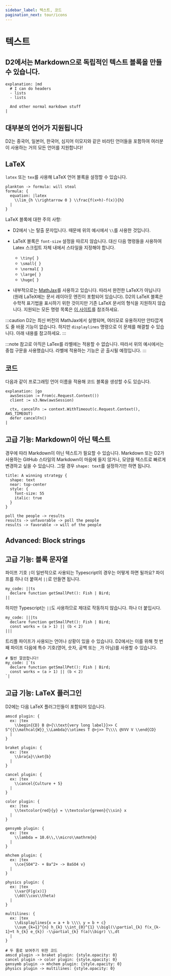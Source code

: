 ```yaml
---
sidebar_label: 텍스트, 코드
pagination_next: tour/icons
---
```


# 텍스트

## D2에서는 Markdown으로 독립적인 텍스트 블록을 만들 수 있습니다.

```d2
explanation: |md
  # I can do headers
  - lists
  - lists

  And other normal markdown stuff
|
```

<div style={{width: 300, margin: "0 auto"}} className="embedSVG" dangerouslySetInnerHTML={{__html: require('@site/static/img/generated/markdown.svg2')}}></div>

## 대부분의 언어가 지원됩니다

D2는 중국어, 일본어, 한국어, 심지어 이모지와 같은 비라틴 언어들을 포함하여 여러분이 사용하는 거의 모든 언어를 지원합니다!

<div className="embedSVG" dangerouslySetInnerHTML={{__html: require('@site/static/img/generated/unicode.svg2')}}></div>

## LaTeX

`latex` 또는 `tex`를 사용해 LaTeX 언어 블록을 설정할 수 있습니다.

```d2
plankton -> formula: will steal
formula: {
  equation: |latex
    \\lim_{h \\rightarrow 0 } \\frac{f(x+h)-f(x)}{h}
  |
}
```

<div className="embedSVG" dangerouslySetInnerHTML={{__html: require('@site/static/img/generated/text-2.svg2')}}></div>

LaTeX 블록에 대한 주의 사항:

- D2에서 `\`는 탈출 문자입니다.
  때문에 위의 예시에서 `\\`를 사용한 것입니다.

- LaTeX 블록은 `font-size` 설정을 따르지 않습니다.
  대신 다음 명령들을 사용하여 Latex 스크립트 자체 내에서 스타일을 지정해야 합니다.

  - `\tiny{ }`
  - `\small{ }`
  - `\normal{ }`
  - `\large{ }`
  - `\huge{ }`

- 내부적으로는 [MathJax](https://www.mathjax.org/)를 사용하고 있습니다.
  따라서 완전한 LaTeX가 아닙니다(원래 LaTeX에는 문서 레이아웃 엔진이 포함되어 있습니다).
  D2의 LaTeX 블록은 수학적 표기법을 표시하기 위한 것이지만 기존 LaTeX 문서의 형식을 지원하지 않습니다.
  지원되는 모든 명령 목록은 [이 사이트](https://docs.mathjax.org/en/latest/input/tex/macros/index.html)를 참조하세요.

:::caution
D2는 최신 버전의 MathJax에서 실행되며, 여러모로 유용하지만 안타깝게도 줄 바꿈 기능이 없습니다.
하지만 `displaylines` 명령으로 이 문제를 해결할 수 있습니다.
아래 내용를 참고하세요.
:::

:::note
참고로 아직은 LaTex를 라벨에는 적용할 수 없습니다.
따라서 위의 예시에서는 중첩 구문을 사용했습니다.
라벨에 적용하는 기능은 곧 출시될 예정입니다.
:::

## 코드

다음과 같이 프로그래밍 언어 이름을 적용해 코드 블록을 생성할 수도 있습니다.

```d2
explanation: |go
  awsSession := From(c.Request.Context())
  client := s3.New(awsSession)

  ctx, cancelFn := context.WithTimeout(c.Request.Context(), AWS_TIMEOUT)
  defer cancelFn()
|
```

<div className="embedSVG" dangerouslySetInnerHTML={{__html: require('@site/static/img/generated/code-2.svg2')}}></div>

## 고급 기능: Markdown이 아닌 텍스트

경우에 따라 Markdown이 아닌 텍스트가 필요할 수 있습니다.
Markdown 또는 D2가 사용하는 GitHub 스타일의 Markdown이 마음에 들지 않거나, 모양을 텍스트로 빠르게 변경하고 싶을 수 있습니다.
그럴 경우 `shape: text`를 설정하기만 하면 됩니다.

```d2
title: A winning strategy {
  shape: text
  near: top-center
  style: {
    font-size: 55
    italic: true
  }
}

poll the people -> results
results -> unfavorable -> poll the people
results -> favorable -> will of the people
```

<div className="embedSVG" dangerouslySetInnerHTML={{__html: require('@site/static/img/generated/non-markdown-text.svg2')}}></div>

## Advanced: Block strings

## 고급 기능: 블록 문자열

파이프 기호 `|`이 일반적으로 사용되는 Typescript의 경우는 어떻게 하면 될까요?
파이프를 하나 더 붙여서 `||`로 만들면 됩니다.

```d2
my_code: ||ts
  declare function getSmallPet(): Fish | Bird;
||
```

하지만 Typescript는 `||`도 사용하므로 제대로 작동하지 않습니다.
하나 더 붙입시다.

```d2
my_code: |||ts
  declare function getSmallPet(): Fish | Bird;
  const works = (a > 1) || (b < 2)
|||
```

트리플 파이프가 사용되는 언어나 상황이 있을 수 있습니다.
D2에서는 이를 위해 첫 번째 파이프 다음에 특수 기호(영어, 숫자, 공백 또는 `_`가 아님)를 사용할 수 있습니다.

```d2
# 훨씬 깔끔합니다!
my_code: |`ts
  declare function getSmallPet(): Fish | Bird;
  const works = (a > 1) || (b < 2)
`|
```

## 고급 기능: LaTeX 플러그인

D2에는 다음 LaTeX 플러그인들이 포함되어 있습니다.

```d2
amscd plugin: {
  ex: |tex
    \\begin{CD} B @>{\\text{very long label}}>> C S^{{\\mathcal{W}}_\\Lambda}\\otimes T @>j>> T\\\\ @VVV V \\end{CD}
  |
}

braket plugin: {
  ex: |tex
    \\bra{a}\\ket{b}
  |
}

cancel plugin: {
  ex: |tex
    \\cancel{Culture + 5}
  |
}

color plugin: {
  ex: |tex
    \\textcolor{red}{y} = \\textcolor{green}{\\sin} x
  |
}

gensymb plugin: {
  ex: |tex
    \\lambda = 10.6\\,\\micro\\mathrm{m}
  |
}

mhchem plugin: {
  ex: |tex
    \\ce{SO4^2- + Ba^2+ -> BaSO4 v}
  |
}

physics plugin: {
  ex: |tex
    \\var{F[g(x)]}
    \\dd(\\cos\\theta)
  |
}

multilines: {
  ex: |tex
    \\displaylines{x = a + b \\\\ y = b + c}
    \\sum_{k=1}^{n} h_{k} \\int_{0}^{1} \\bigl(\\partial_{k} f(x_{k-1}+t h_{k} e_{k}) -\\partial_{k} f(a)\\bigr) \\,dt
  |
}

# 두 줄로 보여주기 위한 코드
amscd plugin -> braket plugin: {style.opacity: 0}
cancel plugin -> color plugin: {style.opacity: 0}
gensymb plugin -> mhchem plugin: {style.opacity: 0}
physics plugin -> multilines: {style.opacity: 0}
```

<div className="embedSVG" dangerouslySetInnerHTML={{__html: require('@site/static/img/generated/latex.svg2')}}></div>

